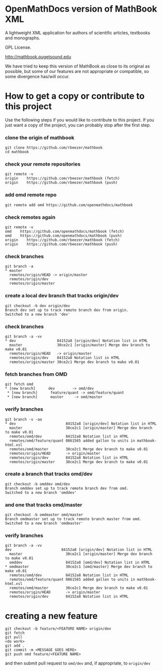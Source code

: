 OpenMathDocs version of MathBook XML
============

A lightweight XML application for authors of scientific articles, textbooks and monographs.

GPL License.

http://mathbook.pugetsound.edu

We have tried to keep this version of MathBook as close to 
its original as possible, but some of our features are 
not appropriate or compatible, so some divergence has/will occur.

# How to get a copy or contribute to this project
Use the following steps if you would like to contribute 
to this project. If you just want a copy of the project, 
you can probably stop after the first step.

### clone the origin of mathbook
    git clone https://github.com/rbeezer/mathbook
    cd mathbook
### check your remote repositories
    git remote -v
    origin    https://github.com/rbeezer/mathbook (fetch)
    origin    https://github.com/rbeezer/mathbook (push)
### add omd remote repo
    git remote add omd https://github.com/openmathdocs/mathbook
### check remotes again
    git remote -v
    omd    https://github.com/openmathdocs/mathbook (fetch)
    omd    https://github.com/openmathdocs/mathbook (push)
    origin    https://github.com/rbeezer/mathbook (fetch)
    origin    https://github.com/rbeezer/mathbook (push)
### check branches
    git branch -a
    * master
      remotes/origin/HEAD -> origin/master
      remotes/origin/dev
      remotes/origin/master
### create a local dev branch that tracks origin/dev
    git checkout -b dev origin/dev
    Branch dev set up to track remote branch dev from origin.
    Switched to a new branch 'dev'
### check branches
    git branch -a -vv
    * dev                   84152a8 [origin/dev] Notation list in HTML
      master                30ce2c1 [origin/master] Merge dev branch to make v0.01
      remotes/origin/HEAD   -> origin/master
      remotes/origin/dev    84152a8 Notation list in HTML
      remotes/origin/master 30ce2c1 Merge dev branch to make v0.01
### fetch branches from OMD
    git fetch omd
    * [new branch]      dev        -> omd/dev
     * [new branch]      feature/quant -> omd/feature/quant
     * [new branch]      master     -> omd/master
### verify branches
    git branch -v -aa
    * dev                       84152a8 [origin/dev] Notation list in HTML
      master                    30ce2c1 [origin/master] Merge dev branch to make v0.01
      remotes/omd/dev           84152a8 Notation list in HTML
      remotes/omd/feature/quant 0861565 added gallon to units in mathbook-html.xsl
      remotes/omd/master        30ce2c1 Merge dev branch to make v0.01
      remotes/origin/HEAD       -> origin/master
      remotes/origin/dev        84152a8 Notation list in HTML
      remotes/origin/master     30ce2c1 Merge dev branch to make v0.01
### create a branch that tracks omd/dev
    git checkout -b omddev omd/dev
    Branch omddev set up to track remote branch dev from omd.
    Switched to a new branch 'omddev'
### and one that tracks omd/master
    git checkout -b omdmaster omd/master
    Branch omdmaster set up to track remote branch master from omd.
    Switched to a new branch 'omdmaster'
### verify branches
    git branch -a -vv
    dev                       84152a8 [origin/dev] Notation list in HTML
      master                    30ce2c1 [origin/master] Merge dev branch to make v0.01
      omddev                    84152a8 [omd/dev] Notation list in HTML
    * omdmaster                 30ce2c1 [omd/master] Merge dev branch to make v0.01
      remotes/omd/dev           84152a8 Notation list in HTML
      remotes/omd/feature/quant 0861565 added gallon to units in mathbook-html.xsl
      remotes/omd/master        30ce2c1 Merge dev branch to make v0.01
      remotes/origin/HEAD       -> origin/master
      remotes/origin/dev        84152a8 Notation list in HTML
# creating a new feature
    git checkout -b feature/<FEATURE NAME> origin/dev
    git fetch
    git pull
    <do work>
    git add .
    git commit -m <MESSAGE GOES HERE>
    git push omd feature/<FEATURE NAME>

and then submit pull request to `omd/dev` and, if appropriate, to `origin/dev`
